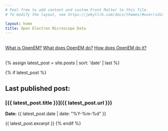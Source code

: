 ```yaml
---
# Feel free to add content and custom Front Matter to this file.
# To modify the layout, see https://jekyllrb.com/docs/themes/#overriding-theme-defaults

layout: home
title: Open Electron Microscope Data
---
```


<html>
<br>
<body>

<div class="button-container">
  <a href="/about" class="button">What is OpenEM?</a>
  <a href="/deliverables" class="button">What does OpenEM do?</a>
  <a href="/roadmap" class="button">How does OpenEM do it?</a>
</div>

<br>
</body>
</html>

{% assign latest_post = site.posts | sort: 'date' | last %}

{% if latest_post %}
## Last published post: ##
### [{{ latest_post.title }}]({{ latest_post.url }}) ###
**Date:** {{ latest_post.date | date: "%Y-%m-%d" }}

{{ latest_post.excerpt }}
{% endif %}
